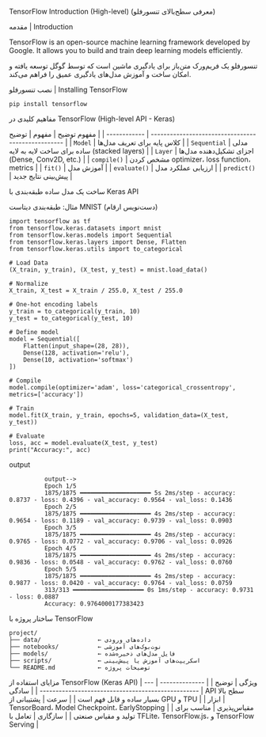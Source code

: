 TensorFlow Introduction (High-level)
(معرفی سطح‌بالای تنسورفلو)

 مقدمه | Introduction

  TensorFlow is an open-source machine learning framework developed by Google. It allows you to build and train deep learning models efficiently.
    
     
  تنسورفلو یک فریم‌ورک متن‌باز برای یادگیری ماشین است که توسط گوگل توسعه یافته و امکان ساخت و آموزش مدل‌های یادگیری عمیق را فراهم می‌کند.

 نصب تنسورفلو | Installing TensorFlow

    pip install tensorflow


 مفاهیم کلیدی در TensorFlow (High-level API - Keras)

مفهوم	توضیح
         | مفهوم        | توضیح                                              |
| ------------ | -------------------------------------------------- |
| `Model`      | کلاس پایه برای تعریف مدل‌ها                        |
| `Sequential` | مدلی ساده برای ساخت لایه‌ به لایه (stacked layers) |
| `Layer`      | اجزای تشکیل‌دهنده مدل‌ها (Dense, Conv2D, etc.)     |
| `compile()`  | مشخص کردن optimizer، loss function، metrics        |
| `fit()`      | آموزش مدل                                          |
| `evaluate()` | ارزیابی عملکرد مدل                                 |
| `predict()`  | پیش‌بینی نتایج جدید                                |

 ساخت یک مدل ساده طبقه‌بندی با Keras API

 
 مثال: طبقه‌بندی دیتاست MNIST (دست‌نویس ارقام)
    
    import tensorflow as tf
    from tensorflow.keras.datasets import mnist
    from tensorflow.keras.models import Sequential
    from tensorflow.keras.layers import Dense, Flatten
    from tensorflow.keras.utils import to_categorical
    
    # Load Data
    (X_train, y_train), (X_test, y_test) = mnist.load_data()
    
    # Normalize
    X_train, X_test = X_train / 255.0, X_test / 255.0
    
    # One-hot encoding labels
    y_train = to_categorical(y_train, 10)
    y_test = to_categorical(y_test, 10)
    
    # Define model
    model = Sequential([
        Flatten(input_shape=(28, 28)),
        Dense(128, activation='relu'),
        Dense(10, activation='softmax')
    ])
    
    # Compile
    model.compile(optimizer='adam', loss='categorical_crossentropy', metrics=['accuracy'])
    
    # Train
    model.fit(X_train, y_train, epochs=5, validation_data=(X_test, y_test))
    
    # Evaluate
    loss, acc = model.evaluate(X_test, y_test)
    print("Accuracy:", acc)

   output
   
              output-->
              Epoch 1/5
              1875/1875 ━━━━━━━━━━━━━━━━━━━━ 5s 2ms/step - accuracy: 0.8737 - loss: 0.4396 - val_accuracy: 0.9564 - val_loss: 0.1436
              Epoch 2/5
              1875/1875 ━━━━━━━━━━━━━━━━━━━━ 4s 2ms/step - accuracy: 0.9654 - loss: 0.1189 - val_accuracy: 0.9739 - val_loss: 0.0903
              Epoch 3/5
              1875/1875 ━━━━━━━━━━━━━━━━━━━━ 4s 2ms/step - accuracy: 0.9765 - loss: 0.0772 - val_accuracy: 0.9706 - val_loss: 0.0926
              Epoch 4/5
              1875/1875 ━━━━━━━━━━━━━━━━━━━━ 4s 2ms/step - accuracy: 0.9836 - loss: 0.0548 - val_accuracy: 0.9762 - val_loss: 0.0760
              Epoch 5/5
              1875/1875 ━━━━━━━━━━━━━━━━━━━━ 4s 2ms/step - accuracy: 0.9877 - loss: 0.0420 - val_accuracy: 0.9764 - val_loss: 0.0759
              313/313 ━━━━━━━━━━━━━━━━━━━━ 0s 1ms/step - accuracy: 0.9731 - loss: 0.0887 
              Accuracy: 0.9764000177383423

 ساختار پروژه با TensorFlow

    
    project/
    ├── data/                ← داده‌های ورودی
    ├── notebooks/           ← نوت‌بوک‌های آموزشی
    ├── models/              ← فایل مدل‌های ذخیره‌شده
    ├── scripts/             ← اسکریپت‌های آموزش یا پیش‌بینی
    └── README.md            ← توضیحات پروژه

 مزایای استفاده از TensorFlow (Keras API)
| ویژگی          | توضیح                                                 |
| -------------- | ----------------------------------------------------- |
|  سادگی       | API سطح بالا بسیار ساده و قابل فهم است                |
|  سرعت         | پشتیبانی از GPU و TPU                                 |
|  ابزار       | TensorBoard، Model Checkpoint، EarlyStopping          |
|  مقیاس‌پذیری | مناسب برای تولید و مقیاس صنعتی                        |
|  سازگاری     | تعامل با TFLite، TensorFlow\.js، و TensorFlow Serving |

